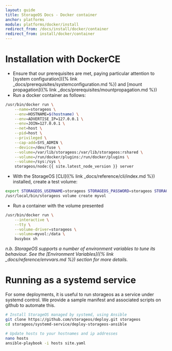 ```yaml
---
layout: guide
title: StorageOS Docs - Docker container
anchor: platforms
module: platforms/docker/install
redirect_from: /docs/install/docker/container
redirect_from: install/docker/container
---
```


# Installation with DockerCE

* Ensure that our prerequisites are met, paying particular attention to [system
  configuration]({% link _docs/prerequisites/systemconfiguration.md %}) and [mount
  propagation]({% link _docs/prerequisites/mountpropagation.md %})
* Run a docker container as follows:
```bash
/usr/bin/docker run \
    --name=storageos \
    --env=HOSTNAME=$(hostname) \
    --env=ADVERTISE_IP=127.0.0.1 \
    --env=JOIN=127.0.0.1 \
    --net=host \
    --pid=host \
    --privileged \
    --cap-add=SYS_ADMIN \
    --device=/dev/fuse \
    --volume=/var/lib/storageos:/var/lib/storageos:rshared \
    --volume=/run/docker/plugins:/run/docker/plugins \
    --volume=/sys:/sys \
    storageos/node:{{ site.latest_node_version }} server
```
* With the StorageOS [CLI]({% link _docs/reference/cli/index.md %}) installed, create
  a test volume:
```bash
export STORAGEOS_USERNAME=storageos STORAGEOS_PASSWORD=storageos STORAGEOS_HOST=127.0.0.1
/usr/local/bin/storageos volume create myvol
```
* Run a container with the volume presented
```bash
/usr/bin/docker run \
    --interactive \
    --tty \
    --volume-driver=storageos \
    --volume=myvol:/data \
    busybox sh
```

*n.b. StorageOS supports a number of environment variables to tune its
behaviour. See the [Environment Variables]({% link _docs/reference/envvars.md
%}) section for more details.*

# Running as a systemd service
For some deployments, it is useful to run storageos as a service under systemd
control. We provide a sample manifest and associated scripts on github to
automate this.

```bash
# Install StorageOS managed by systemd, using Ansible
git clone https://github.com/storageos/deploy.git storageos
cd storageos/systemd-service/deploy-storageos-ansible

# Update hosts to your hostnames and ip addresses
nano hosts
ansible-playbook -i hosts site.yaml
```

